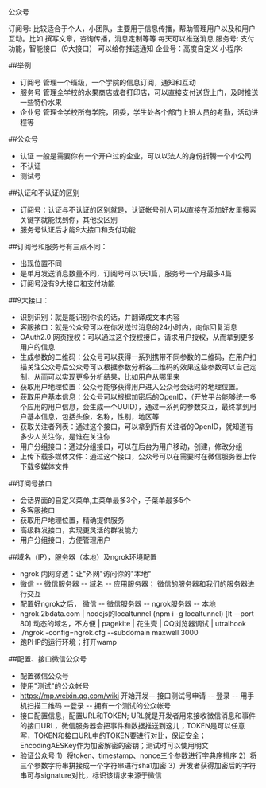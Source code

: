 公众号

订阅号: 比较适合于个人，小团队，主要用于信息传播，帮助管理用户以及和用户互动。比如 撰写文章，咨询传播，消息定制等等
  每天可以推送消息
服务号: 支付功能，智能接口（9大接口）
  可以给你推送通知
企业号：高度自定义
小程序:

##举例
- 订阅号 管理一个班级，一个学院的信息订阅，通知和互动
- 服务号 管理全学校的水果商店或者打印店，可以直接支付送货上门，及时推送一些特价水果
- 企业号 管理全学校所有学院，团委，学生处各个部门上班人员的考勤，活动进程等

##公众号
- 认证    一般是需要你有一个开户过的企业，可以以法人的身份折腾一个小公司
- 不认证
- 测试号

##认证和不认证的区别
- 订阅号：认证与不认证的区别就是，认证帐号别人可以直接在添加好友里搜索关键字就能找到你，其他没区别
- 服务号认证后才能9大接口和支付功能

##订阅号和服务号有三点不同：
- 出现位置不同
- 是单月发送消息数量不同，订阅号可以1天1篇，服务号一个月最多4篇
- 订阅号没有9大接口和支付功能

##9大接口：
- 识别识别：就是能识别你说的话，并翻译成文本内容
- 客服接口：就是公众号可以在你发送过消息的24小时内，向你回复消息
- OAuth2.0 网页授权：可以通过这个授权接口，请求用户授权，从而拿到更多用户的信息
- 生成参数的二维码：公众号可以获得一系列携带不同参数的二维码，在用户扫描关注公众号后公众号可以根据参数分析各二维码的效果这些参数可以自己定制，从而可以实现更多分析结果，比如用户从哪里来
- 获取用户地理位置：公众号能够获得用户进入公众号会话时的地理位置。
- 获取用户基本信息：公众号可以根据加密后的OpenID，（开放平台能够统一多个应用的用户信息，会生成一个UUID），通过一系列的参数交互，最终拿到用户基本信息，包括头像，名称，性别，地区等
- 获取关注者列表：通过这个接口，可以拿到所有关注者的OpenID，就知道有多少人关注你，是谁在关注你
- 用户分组接口：通过分组接口，可以在后台为用户移动，创建，修改分组
- 上传下载多媒体文件：通过这个接口，公众号可以在需要时在微信服务器上传下载多媒体文件

##订阅号接口
- 会话界面的自定义菜单,主菜单最多3个，子菜单最多5个
- 多客服接口
- 获取用户地理位置，精确提供服务
- 高级群发接口，实现更灵活的群发能力
- 用户分组接口，方便管理用户

##域名（IP），服务器（本地）及ngrok环境配置
- ngrok 内网穿透：让"外网"访问你的"本地"
- 微信 -- 微信服务器 -- 域名 -- 应用服务器； 微信的服务器和我们的服务器进行交互
- 配置好ngrok之后， 微信 -- 微信服务器 -- ngrok服务器 -- 本地
- ngrok.2bdata.com | nodejs的localtunnel (npm i -g localtunnel) [lt --port 80] 动态的域名，不方便 | pagekite | 花生壳 | QQ浏览器调试 | utralhook
- ./ngrok -config=ngrok.cfg --subdomain maxwell 3000
- 跑PHP的运行环境；打开wamp

##配置、接口微信公众号
- 配置微信公众号
- 使用"测试"的公众帐号
- https://mp.weixin.qq.com/wiki 开始开发-- 接口测试号申请 -- 登录 -- 用手机扫描二维码 --登录  -- 拥有一个测试的公众帐号
- 接口配置信息，配置URL和TOKEN; URL就是开发者用来接收微信消息和事件的接口URL，微信服务器会把事件和数据推送到这儿；TOKEN是可以任意写，TOKEN和接口URL中的TOKEN要进行对比，保证安全；EncodingAESKey作为加密解密的密钥；测试时可以使用明文
- 验证公众号
1）将token、timestamp、nonce三个参数进行字典序排序
2）将三个参数字符串拼接成一个字符串进行sha1加密
3）开发者获得加密后的字符串可与signature对比，标识该请求来源于微信
